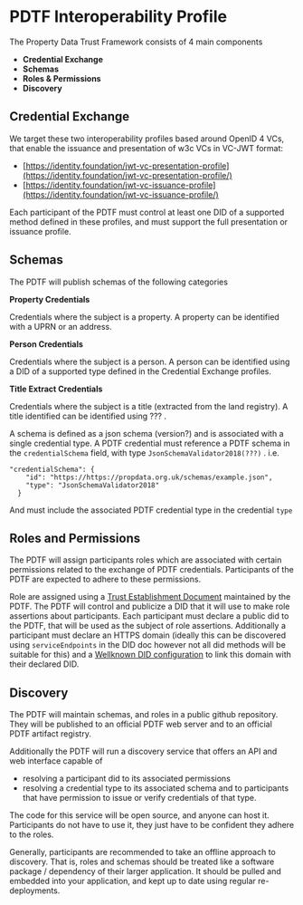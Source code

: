 # PDTF Interoperability Profile

The Property Data Trust Framework consists of 4 main components

- **Credential Exchange**
- **Schemas**
- **Roles & Permissions**
- **Discovery**

## Credential Exchange

We target these two interoperability profiles based around OpenID 4 VCs, that enable the issuance and presentation of w3c VCs in VC-JWT format:

- [https://identity.foundation/jwt-vc-presentation-profile](https://identity.foundation/jwt-vc-presentation-profile/)
- [https://identity.foundation/jwt-vc-issuance-profile](https://identity.foundation/jwt-vc-issuance-profile/)

Each participant of the PDTF must control at least one DID of a supported method defined in these profiles, and must support the full presentation or issuance profile.

## Schemas

The PDTF will publish schemas of the following categories

**Property Credentials**

Credentials where the subject is a property. A property can be identified with a UPRN or an address.

**Person Credentials**

Credentials where the subject is a person. A person can be identified using a DID of a supported type defined in the Credential Exchange profiles.

**Title Extract Credentials**

Credentials where the subject is a title (extracted from the land registry). A title identified can be identified using ??? .

A schema is defined as a json schema (version?) and is associated with a single credential type. A PDTF credential must reference a PDTF schema in the `credentialSchema` field, with type `JsonSchemaValidator2018(???)` . i.e.

```
"credentialSchema": {
    "id": "https://https://propdata.org.uk/schemas/example.json",
    "type": "JsonSchemaValidator2018"
  }
```

And must include the associated PDTF credential type in the credential `type`

## Roles and Permissions

The PDTF will assign participants roles which are associated with certain permissions related to the exchange of PDTF credentials. Participants of the PDTF are expected to adhere to these permissions.

Role are assigned using a [Trust Establishment Document](https://identity.foundation/trust-establishment/) maintained by the PDTF. The PDTF will control and publicize a DID that it will use to make role assertions about participants. Each participant must declare a public did to the PDTF, that will be used as the subject of role assertions. Additionally a participant must declare an HTTPS domain (ideally this can be discovered using `serviceEndpoints` in the DID doc however not all did methods will be suitable for this) and a [Wellknown DID configuration](https://identity.foundation/.well-known/resources/did-configuration/) to link this domain with their declared DID.

## Discovery

The PDTF will maintain schemas, and roles in a public github repository. They will be published to an official PDTF web server and to an official PDTF artifact registry.

Additionally the PDTF will run a discovery service that offers an API and web interface capable of

- resolving a participant did to its associated permissions
- resolving a credential type to its associated schema and to participants that have permission to issue or verify credentials of that type.

The code for this service will be open source, and anyone can host it. Participants do not have to use it, they just have to be confident they adhere to the roles.

Generally, participants are recommended to take an offline approach to discovery. That is, roles and schemas should be treated like a software package / dependency of their larger application. It should be pulled and embedded into your application, and kept up to date using regular re-deployments.